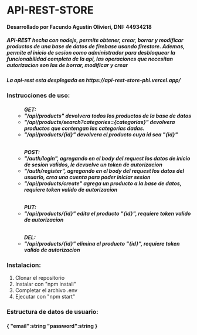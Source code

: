 # API-REST-STORE

<h4> Desarrollado por Facundo Agustin Olivieri, DNI: 44934218</h4>
<h5> API-REST hecha con nodejs, permite obtener, crear, borrar y modificar productos de una base de datos de firebase usando firestore. Ademas, permite el inicio de sesion como administrador para desbloquear la funcionabilidad completa de la api, las operaciones que necesitan autorizacion son las de borrar, modificar y crear</h5>
<h5> La api-rest esta desplegada en https://api-rest-store-phi.vercel.app/</h5>
<h3> Instrucciones de uso:</h3>
<h5><ul>
  <ul>GET:
    <li>"/api/products" devolvera todos los productos de la base de datos</li>
    <li>"/api/products/search?categories={categorias}" devolvera productos que contengan las categorias dadas. </li>
    <li>"/api/products/{id}" devolvera el producto cuya id sea "{id}"</li>
  </ul>
  <br>
  <ul>POST:
    <li>"/auth/login", agregando en el body del request los datos de inicio de sesion validos, le devuelve un token de autorizacion</li>
    <li>"/auth/register", agregando en el body del request los datos del usuario, crea una cuenta para poder iniciar sesion</li>
    <li>"/api/products/create" agrega un producto a la base de datos, requiere token valido de autorizacion</li>
  </ul>
  <br>
  <ul>PUT:
    <li>"/api/products/{id}" edita el producto "{id}", requiere token valido de autorizacion</li>
  </ul>
  <br>
  <ul>DEL:
    <li>"/api/products/{id}" elimina el producto "{id}", requiere token valido de autorizacion</li>
  </ul>
</ul></h5>
<h3> Instalacion:</h3>
<ol>
  <li>Clonar el repositorio</li>
  <li>Instalar con "npm install"</li>
  <li>Completar el archivo .env</li>
  <li>Ejecutar con "npm start"</li>
</ol>
<h3> Estructura de datos de usuario:</h3>
<h4>
  {
    "email":string
    "password":string
  }
</h4>
